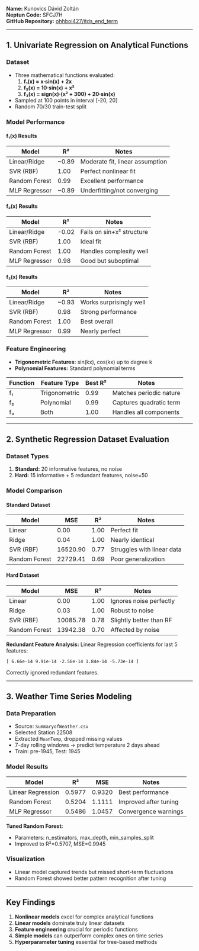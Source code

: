 **Name:** Kunovics Dávid Zoltán  
**Neptun Code:** SFCJ7H  
**GitHub Repository:** [ohhboi427/itds_end_term](https://github.com/ohhboi427/itds_end_term)

---

## 1. Univariate Regression on Analytical Functions

### Dataset

- Three mathematical functions evaluated:
    1. **f₁(x) = x·sin(x) + 2x**
    2. **f₂(x) = 10·sin(x) + x²**
    3. **f₃(x) = sign(x)·(x² + 300) + 20·sin(x)**
- Sampled at 100 points in interval [-20, 20]
- Random 70/30 train-test split

### Model Performance

#### f₁(x) Results

| Model         | R²    | Notes                           |
|---------------|-------|---------------------------------|
| Linear/Ridge  | ~0.89 | Moderate fit, linear assumption |
| SVR (RBF)     | 1.00  | Perfect nonlinear fit           |
| Random Forest | 0.99  | Excellent performance           |
| MLP Regressor | ~0.89 | Underfitting/not converging     |

#### f₂(x) Results

| Model         | R²    | Notes                     |
|---------------|-------|---------------------------|
| Linear/Ridge  | -0.02 | Fails on sin+x² structure |
| SVR (RBF)     | 1.00  | Ideal fit                 |
| Random Forest | 1.00  | Handles complexity well   |
| MLP Regressor | 0.98  | Good but suboptimal       |

#### f₃(x) Results

| Model         | R²    | Notes                   |
|---------------|-------|-------------------------|
| Linear/Ridge  | ~0.93 | Works surprisingly well |
| SVR (RBF)     | 0.98  | Strong performance      |
| Random Forest | 1.00  | Best overall            |
| MLP Regressor | 0.99  | Nearly perfect          |

### Feature Engineering

- **Trigonometric Features:** sin(kx), cos(kx) up to degree k
- **Polynomial Features:** Standard polynomial terms

| Function | Feature Type  | Best R² | Notes                   |
|----------|---------------|---------|-------------------------|
| f₁       | Trigonometric | 0.99    | Matches periodic nature |
| f₂       | Polynomial    | 0.99    | Captures quadratic term |
| f₃       | Both          | 1.00    | Handles all components  |

---

## 2. Synthetic Regression Dataset Evaluation

### Dataset Types

1. **Standard:** 20 informative features, no noise
2. **Hard:** 15 informative + 5 redundant features, noise=50

### Model Comparison

#### Standard Dataset

| Model         | MSE      | R²   | Notes                      |
|---------------|----------|------|----------------------------|
| Linear        | 0.00     | 1.00 | Perfect fit                |
| Ridge         | 0.04     | 1.00 | Nearly identical           |
| SVR (RBF)     | 16520.90 | 0.77 | Struggles with linear data |
| Random Forest | 22729.41 | 0.69 | Poor generalization        |

#### Hard Dataset

| Model         | MSE      | R²   | Notes                   |
|---------------|----------|------|-------------------------|
| Linear        | 0.00     | 1.00 | Ignores noise perfectly |
| Ridge         | 0.03     | 1.00 | Robust to noise         |
| SVR (RBF)     | 10085.78 | 0.78 | Slightly better than RF |
| Random Forest | 13942.38 | 0.70 | Affected by noise       |

**Redundant Feature Analysis:**
Linear Regression coefficients for last 5 features:

```
[ 6.66e-14 9.91e-14 -2.56e-14 1.84e-14 -5.73e-14 ]
```

Correctly ignored redundant features.

---

## 3. Weather Time Series Modeling

### Data Preparation

- Source: `SummaryofWeather.csv`
- Selected Station 22508
- Extracted `MeanTemp`, dropped missing values
- 7-day rolling windows → predict temperature 2 days ahead
- Train: pre-1945, Test: 1945

### Model Results

| Model             | R²     | MSE    | Notes                 |
|-------------------|--------|--------|-----------------------|
| Linear Regression | 0.5977 | 0.9320 | Best performance      |
| Random Forest     | 0.5204 | 1.1111 | Improved after tuning |
| MLP Regressor     | 0.5486 | 1.0457 | Convergence warnings  |

**Tuned Random Forest:**

- Parameters: n_estimators, max_depth, min_samples_split
- Improved to R²=0.5707, MSE=0.9945

### Visualization

- Linear model captured trends but missed short-term fluctuations
- Random Forest showed better pattern recognition after tuning

---

## Key Findings

1. **Nonlinear models** excel for complex analytical functions
2. **Linear models** dominate truly linear datasets
3. **Feature engineering** crucial for periodic functions
4. **Simple models** can outperform complex ones on time series
5. **Hyperparameter tuning** essential for tree-based methods